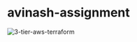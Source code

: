 # avinash-assignment
![3-tier-aws-terraform](https://github.com/singhavinash2915/avinash-assignment/assets/97096853/cb1e4047-a053-4210-87e9-1390bb550901)
